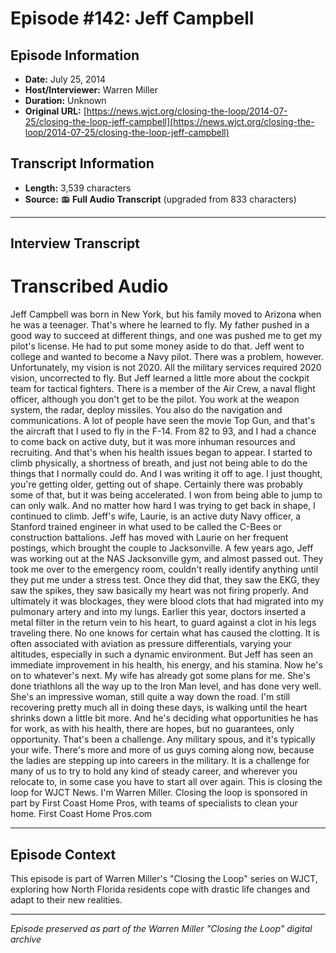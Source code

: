 # Episode #142: Jeff Campbell



## Episode Information

- **Date:** July 25, 2014
- **Host/Interviewer:** Warren Miller
- **Duration:** Unknown
- **Original URL:** [https://news.wjct.org/closing-the-loop/2014-07-25/closing-the-loop-jeff-campbell](https://news.wjct.org/closing-the-loop/2014-07-25/closing-the-loop-jeff-campbell)

## Transcript Information

- **Length:** 3,539 characters
- **Source:** 📻 **Full Audio Transcript** (upgraded from 833 characters)

---

## Interview Transcript

# Transcribed Audio
Jeff Campbell was born in New York, but his family moved to Arizona when he was a teenager. That's where he learned to fly. My father pushed in a good way to succeed at different things, and one was pushed me to get my pilot's license. He had to put some money aside to do that. Jeff went to college and wanted to become a Navy pilot. There was a problem, however. Unfortunately, my vision is not 2020. All the military services required 2020 vision, uncorrected to fly. But Jeff learned a little more about the cockpit team for tactical fighters. There is a member of the Air Crew, a naval flight officer, although you don't get to be the pilot. You work at the weapon system, the radar, deploy missiles. You also do the navigation and communications. A lot of people have seen the movie Top Gun, and that's the aircraft that I used to fly in the F-14. From 82 to 93, and I had a chance to come back on active duty, but it was more inhuman resources and recruiting. And that's when his health issues began to appear. I started to climb physically, a shortness of breath, and just not being able to do the things that I normally could do. And I was writing it off to age. I just thought, you're getting older, getting out of shape. Certainly there was probably some of that, but it was being accelerated. I won from being able to jump to can only walk. And no matter how hard I was trying to get back in shape, I continued to climb. Jeff's wife, Laurie, is an active duty Navy officer, a Stanford trained engineer in what used to be called the C-Bees or construction battalions. Jeff has moved with Laurie on her frequent postings, which brought the couple to Jacksonville. A few years ago, Jeff was working out at the NAS Jacksonville gym, and almost passed out. They took me over to the emergency room, couldn't really identify anything until they put me under a stress test. Once they did that, they saw the EKG, they saw the spikes, they saw basically my heart was not firing properly. And ultimately it was blockages, they were blood clots that had migrated into my pulmonary artery and into my lungs. Earlier this year, doctors inserted a metal filter in the return vein to his heart, to guard against a clot in his legs traveling there. No one knows for certain what has caused the clotting. It is often associated with aviation as pressure differentials, varying your altitudes, especially in such a dynamic environment. But Jeff has seen an immediate improvement in his health, his energy, and his stamina. Now he's on to whatever's next. My wife has already got some plans for me. She's done triathlons all the way up to the Iron Man level, and has done very well. She's an impressive woman, still quite a way down the road. I'm still recovering pretty much all in doing these days, is walking until the heart shrinks down a little bit more. And he's deciding what opportunities he has for work, as with his health, there are hopes, but no guarantees, only opportunity. That's been a challenge. Any military spous, and it's typically your wife. There's more and more of us guys coming along now, because the ladies are stepping up into careers in the military. It is a challenge for many of us to try to hold any kind of steady career, and wherever you relocate to, in some case you have to start all over again. This is closing the loop for WJCT News. I'm Warren Miller. Closing the loop is sponsored in part by First Coast Home Pros, with teams of specialists to clean your home. First Coast Home Pros.com

---

## Episode Context

This episode is part of Warren Miller's "Closing the Loop" series on WJCT, exploring how North Florida residents cope with drastic life changes and adapt to their new realities.



---

*Episode preserved as part of the Warren Miller "Closing the Loop" digital archive*
